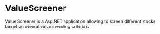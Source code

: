 # ValueScreener
Value Screener is a Asp.NET application allowing to screen different stocks based on several value investing criterias.
